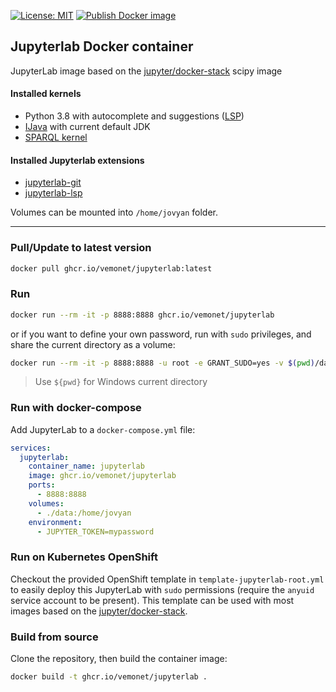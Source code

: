 [![License: MIT](https://img.shields.io/badge/License-MIT-yellow.svg)](https://github.com/vemonet/Jupyterlab/blob/master/LICENSE)
[![Publish Docker image](https://github.com/vemonet/Jupyterlab/workflows/Publish%20Docker%20image/badge.svg)](https://github.com/users/vemonet/packages/container/package/jupyterlab)


## Jupyterlab Docker container

JupyterLab image based on the [jupyter/docker-stack](jupyter/docker-stack) scipy image

#### Installed kernels

* Python 3.8 with autocomplete and suggestions ([LSP](https://github.com/krassowski/jupyterlab-lsp))
* [IJava](https://github.com/SpencerPark/IJava) with current default JDK
* [SPARQL kernel](https://github.com/paulovn/sparql-kernel)

#### Installed Jupyterlab extensions

- [jupyterlab-git](https://github.com/jupyterlab/jupyterlab-git)
- [jupyterlab-lsp](https://github.com/krassowski/jupyterlab-lsp)

Volumes can be mounted into `/home/jovyan` folder.

---

### Pull/Update to latest version

```bash
docker pull ghcr.io/vemonet/jupyterlab:latest
```

### Run

```bash
docker run --rm -it -p 8888:8888 ghcr.io/vemonet/jupyterlab
```

or if you want to define your own password, run with `sudo` privileges, and share the current directory as a volume:

```bash
docker run --rm -it -p 8888:8888 -u root -e GRANT_SUDO=yes -v $(pwd)/data:/home/jovyan -e JUPYTER_TOKEN="password" ghcr.io/vemonet/jupyterlab
```

> Use `${pwd}` for Windows current directory

### Run with docker-compose

Add JupyterLab to a `docker-compose.yml` file:

```yaml
services:
  jupyterlab:
    container_name: jupyterlab
    image: ghcr.io/vemonet/jupyterlab
    ports:
      - 8888:8888
    volumes:
      - ./data:/home/jovyan
    environment:
      - JUPYTER_TOKEN=mypassword
```

### Run on Kubernetes OpenShift

Checkout the provided OpenShift template in `template-jupyterlab-root.yml` to easily deploy this JupyterLab with `sudo` permissions (require the `anyuid` service account to be present). This template can be used with most images based on the [jupyter/docker-stack](jupyter/docker-stack).

### Build from source

Clone the repository, then build the container image:

```bash
docker build -t ghcr.io/vemonet/jupyterlab .
```